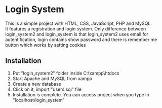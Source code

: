 # Login System

This is a simple project with HTML, CSS, JavaScript, PHP and MySQL.  
It features a registration and login system. Only difference between login_system2 and login_system is that 
login_system2 uses email for autentification, login contains show password and there is remember me button which works by setting cookies

## Installation

1. Put "login_system2" folder inside C:\xampp\htdocs
2. Start Apache and MySQL from xampp
3. Create a new database
4. Click on it, import "users.sql" file
5. Installation is complete. You can access project when you type in "localhost/login_system"

